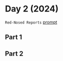 # Day 2 (2024)

`Red-Nosed Reports` [prompt](https://adventofcode.com/2024/day/2)

## Part 1

## Part 2